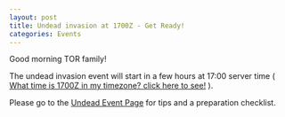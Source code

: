 ```yaml
---
layout: post
title: Undead invasion at 1700Z - Get Ready!
categories: Events
---
```


Good morning TOR family!

The undead invasion event will start in a few hours at 17:00 server time (
[What time is 1700Z in my timezone? click here to see!](http://time.unitarium.com/utc/1700)
).

Please go to the [Undead Event Page](/event-guides/undead-invasion/) for tips and a preparation checklist.
